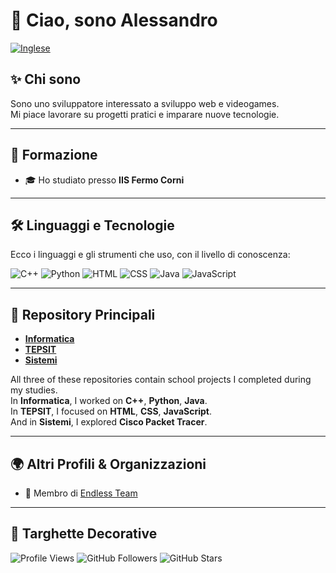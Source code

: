 # 👋 Ciao, sono Alessandro

[![Inglese](https://img.shields.io/badge/🇬🇧-Inglese-green)](./README.en.md)

## ✨ Chi sono

Sono uno sviluppatore interessato a sviluppo web e videogames.  
Mi piace lavorare su progetti pratici e imparare nuove tecnologie.

---

## 🏫 Formazione

<!-- & 💼 Esperienze   -->

- 🎓 Ho studiato presso **IIS Fermo Corni**
<!-- - - 💻 Ho lavorato in **[Nome Azienda/Organizzazione]** come [ruolo/attività]   -->

---

## 🛠️ Linguaggi e Tecnologie

Ecco i linguaggi e gli strumenti che uso, con il livello di conoscenza:

<!-- Advanced-orange, Intermediate-yellow, Beginner-blue -->

![C++](https://img.shields.io/badge/C++-Intermediate-yellow)
![Python](https://img.shields.io/badge/Python-Beginner-blue)
![HTML](https://img.shields.io/badge/HTML-Intermediate-yellow)
![CSS](https://img.shields.io/badge/CSS-Intermediate-yellow)
![Java](https://img.shields.io/badge/Java-Beginner-blue)
![JavaScript](https://img.shields.io/badge/JavaScript-Beginner-blue)

---

## 📂 Repository Principali

- [**Informatica**](https://github.com/your-username/repo1)
- [**TEPSIT**](https://github.com/your-username/repo2)
- [**Sistemi**](https://github.com/your-username/repo3)

All three of these repositories contain school projects I completed during my studies.  
In **Informatica**, I worked on **C++**, **Python**, **Java**.  
In **TEPSIT**, I focused on **HTML**, **CSS**, **JavaScript**.  
And in **Sistemi**, I explored **Cisco Packet Tracer**.

---

## 🌍 Altri Profili & Organizzazioni

<!-- - 🔗 [LinkedIn](https://linkedin.com/in/tuo-profilo) -->
<!-- - 🐦 [Twitter](https://twitter.com/tuo-profilo) -->

- 🏢 Membro di [Endless Team](https://github.com/Endless-Team)

---

## 🎨 Targhette Decorative

![Profile Views](https://komarev.com/ghpvc/?username=tuo-username&color=blue)
![GitHub Followers](https://img.shields.io/github/followers/tuo-username?label=Followers&style=social)
![GitHub Stars](https://img.shields.io/github/stars/tuo-username?affiliations=OWNER%2CCOLLABORATOR&style=social)

<!--
**AluppiDEV/AluppiDEV** is a ✨ _special_ ✨ repository because its `README.md` (this file) appears on your GitHub profile.

Here are some ideas to get you started:

- 🔭 I’m currently working on ...
- 🌱 I’m currently learning ...
- 👯 I’m looking to collaborate on ...
- 🤔 I’m looking for help with ...
- 💬 Ask me about ...
- 📫 How to reach me: ...
- 😄 Pronouns: ...
- ⚡ Fun fact: ...
-->
